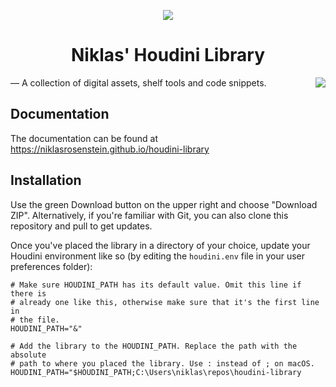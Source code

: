 <p align="center">
  <img src="http://i.imgur.com/2EReWN2.png">
</p>
<h1 align="center">Niklas' Houdini Library</h1>


<img align="right" src="https://img.shields.io/badge/License-MIT-yellow.svg">
&mdash; A collection of digital assets, shelf tools and code snippets.

## Documentation

The documentation can be found at https://niklasrosenstein.github.io/houdini-library

## Installation

Use the green Download button on the upper right and choose "Download ZIP".
Alternatively, if you're familiar with Git, you can also clone this repository
and pull to get updates.

Once you've placed the library in a directory of your choice, update your
Houdini environment like so (by editing the `houdini.env` file in your user
preferences folder):

```
# Make sure HOUDINI_PATH has its default value. Omit this line if there is
# already one like this, otherwise make sure that it's the first line in
# the file.
HOUDINI_PATH="&"

# Add the library to the HOUDINI_PATH. Replace the path with the absolute
# path to where you placed the library. Use : instead of ; on macOS.
HOUDINI_PATH="$HOUDINI_PATH;C:\Users\niklas\repos\houdini-library
```
